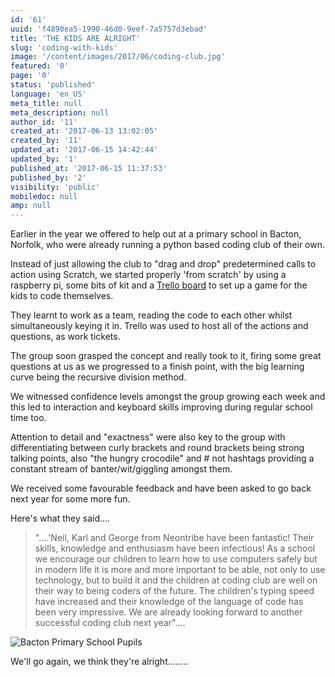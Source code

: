 ```yaml
---
id: '61'
uuid: 'f4890ea5-1990-46d0-9eef-7a5757d3ebad'
title: 'THE KIDS ARE ALRIGHT'
slug: 'coding-with-kids'
image: '/content/images/2017/06/coding-club.jpg'
featured: '0'
page: '0'
status: 'published'
language: 'en_US'
meta_title: null
meta_description: null
author_id: '11'
created_at: '2017-06-13 13:02:05'
created_by: '11'
updated_at: '2017-06-15 14:42:44'
updated_by: '1'
published_at: '2017-06-15 11:37:53'
published_by: '2'
visibility: 'public'
mobiledoc: null
amp: null
---
```


Earlier in the year we offered to help out at a primary school in Bacton, Norfolk, who were already running a python based coding club of their own.

Instead of just allowing the club to "drag and drop" predetermined calls to action using Scratch, we started properly 'from scratch' by using a raspberry pi, some bits of kit and a [Trello board](https://trello.com/invite/b/l7JJOGH0/dc390ec2ab9c7686c899c658d315e0a2/computer-club) to set up a game for the kids to code themselves.

They learnt to work as a team, reading the code to each other whilst simultaneously keying it in. Trello was used to host all of the actions and questions, as work tickets.

The group soon grasped the concept and really took to it, firing some great questions at us as we progressed to a finish point, with the big learning curve being the recursive division method.

We witnessed confidence levels amongst the group growing each week and this led to interaction and keyboard skills improving during regular school time too.

Attention to detail and "exactness" were also key to the group with differentiating between curly brackets and round brackets being strong talking points, also "the hungry crocodile" and # not hashtags providing a constant stream of banter/wit/giggling amongst them.

We received some favourable feedback and have been asked to go back next year for some more fun.

Here's what they said....

> "....'Neil, Karl and George from Neontribe have been fantastic! Their skills, knowledge and enthusiasm have been infectious! As a school we encourage our children to learn how to use computers safely but in modern life it is more and more important to be able, not only to use technology, but to build it and the children at coding club are well on their way to being coders of the future. The children's typing speed have increased and their knowledge of the language of code has been very impressive. We are already looking forward to another successful coding club next year"....

![Bacton Primary School Pupils](/content/images/2017/06/coding-club-1.jpg)

We'll go again, we think they're alright........
